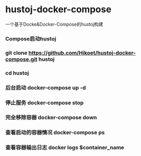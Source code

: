 # hustoj-docker-compose
一个基于Docke&amp;Docker-Compose的hustoj构建
### Compose启动hustoj
### git clone https://github.com/Hikoet/hustoj-docker-compose.git hustoj
### cd hustoj

### 后台启动 docker-compose up -d
### 停止服务 docker-compose stop
### 完全移除容器 docker-compose down
### 查看启动的容器情况 docker-compose ps
### 查看容器输出日志 docker logs $container_name
